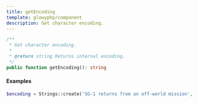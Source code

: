 ```yaml
---
title: getEncoding
template: glowyphp/component
description: Get character encoding.
---
```


```php
/**
 * Get character encoding.
 *
 * @return string Returns internal encoding.
 */
public function getEncoding(): string
```

#### Examples

```php
$encoding = Strings::create('SG-1 returns from an off-world mission', 'UTF-8')->getEncoding();
```
